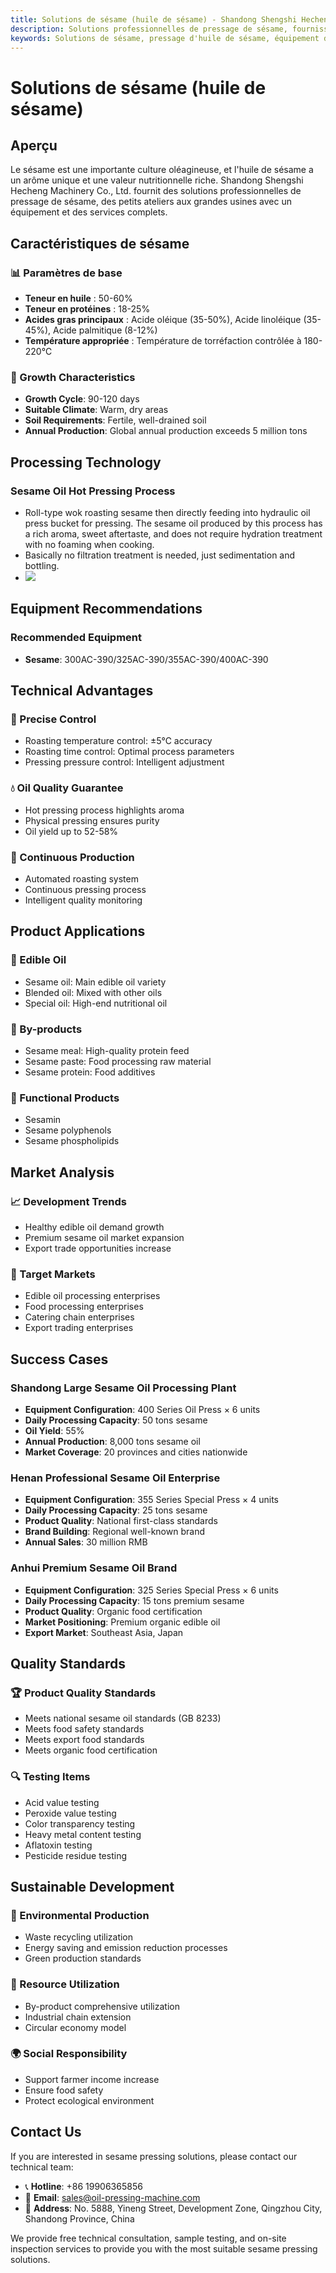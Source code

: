 ```yaml
---
title: Solutions de sésame (huile de sésame) - Shandong Shengshi Hecheng Machinery Co., Ltd.
description: Solutions professionnelles de pressage de sésame, fournissant des équipements et services techniques de transformation d'huile de sésame, teneur en huile 50-60%, utilisant le processus de pressage à chaud pour mettre en valeur l'arôme, des petits ateliers aux grandes usines avec un équipement et des services complets.
keywords: Solutions de sésame, pressage d'huile de sésame, équipement de transformation de sésame, ligne de production d'huile de sésame, processus de pressage à chaud de sésame, presse à huile de sésame, extraction d'huile de sésame, transformation de graines oléagineuses de sésame, équipement de pressage d'huile de sésame, équipement de production d'huile de sésame, usine de transformation d'huile de sésame
---
```


# Solutions de sésame (huile de sésame)

## Aperçu

Le sésame est une importante culture oléagineuse, et l'huile de sésame a un arôme unique et une valeur nutritionnelle riche. Shandong Shengshi Hecheng Machinery Co., Ltd. fournit des solutions professionnelles de pressage de sésame, des petits ateliers aux grandes usines avec un équipement et des services complets.

## Caractéristiques de sésame

### 📊 Paramètres de base
- **Teneur en huile** : 50-60%
- **Teneur en protéines** : 18-25%
- **Acides gras principaux** : Acide oléique (35-50%), Acide linoléique (35-45%), Acide palmitique (8-12%)
- **Température appropriée** : Température de torréfaction contrôlée à 180-220℃

### 🌱 Growth Characteristics
- **Growth Cycle**: 90-120 days
- **Suitable Climate**: Warm, dry areas
- **Soil Requirements**: Fertile, well-drained soil
- **Annual Production**: Global annual production exceeds 5 million tons

## Processing Technology

### Sesame Oil Hot Pressing Process
- Roll-type wok roasting sesame then directly feeding into hydraulic oil press bucket for pressing. The sesame oil produced by this process has a rich aroma, sweet aftertaste, and does not require hydration treatment with no foaming when cooking.
- Basically no filtration treatment is needed, just sedimentation and bottling.
- ![](/images/芝麻热榨工艺.png)

## Equipment Recommendations

### Recommended Equipment
- **Sesame**: 300AC-390/325AC-390/355AC-390/400AC-390

## Technical Advantages

### 🎯 Precise Control
- Roasting temperature control: ±5℃ accuracy
- Roasting time control: Optimal process parameters
- Pressing pressure control: Intelligent adjustment

### 💧 Oil Quality Guarantee
- Hot pressing process highlights aroma
- Physical pressing ensures purity
- Oil yield up to 52-58%

### 🔄 Continuous Production
- Automated roasting system
- Continuous pressing process
- Intelligent quality monitoring

## Product Applications

### 🍳 Edible Oil
- Sesame oil: Main edible oil variety
- Blended oil: Mixed with other oils
- Special oil: High-end nutritional oil

### 🥛 By-products
- Sesame meal: High-quality protein feed
- Sesame paste: Food processing raw material
- Sesame protein: Food additives

### 💊 Functional Products
- Sesamin
- Sesame polyphenols
- Sesame phospholipids

## Market Analysis

### 📈 Development Trends
- Healthy edible oil demand growth
- Premium sesame oil market expansion
- Export trade opportunities increase

### 🎯 Target Markets
- Edible oil processing enterprises
- Food processing enterprises
- Catering chain enterprises
- Export trading enterprises

## Success Cases

### Shandong Large Sesame Oil Processing Plant
- **Equipment Configuration**: 400 Series Oil Press × 6 units
- **Daily Processing Capacity**: 50 tons sesame
- **Oil Yield**: 55%
- **Annual Production**: 8,000 tons sesame oil
- **Market Coverage**: 20 provinces and cities nationwide

### Henan Professional Sesame Oil Enterprise
- **Equipment Configuration**: 355 Series Special Press × 4 units
- **Daily Processing Capacity**: 25 tons sesame
- **Product Quality**: National first-class standards
- **Brand Building**: Regional well-known brand
- **Annual Sales**: 30 million RMB

### Anhui Premium Sesame Oil Brand
- **Equipment Configuration**: 325 Series Special Press × 6 units
- **Daily Processing Capacity**: 15 tons premium sesame
- **Product Quality**: Organic food certification
- **Market Positioning**: Premium organic edible oil
- **Export Market**: Southeast Asia, Japan

## Quality Standards

### 🏆 Product Quality Standards
- Meets national sesame oil standards (GB 8233)
- Meets food safety standards
- Meets export food standards
- Meets organic food certification

### 🔍 Testing Items
- Acid value testing
- Peroxide value testing
- Color transparency testing
- Heavy metal content testing
- Aflatoxin testing
- Pesticide residue testing

## Sustainable Development

### 🌱 Environmental Production
- Waste recycling utilization
- Energy saving and emission reduction processes
- Green production standards

### 🔄 Resource Utilization
- By-product comprehensive utilization
- Industrial chain extension
- Circular economy model

### 🌍 Social Responsibility
- Support farmer income increase
- Ensure food safety
- Protect ecological environment

## Contact Us

If you are interested in sesame pressing solutions, please contact our technical team:

- 📞 **Hotline**: +86 19906365856
- 📧 **Email**: sales@oil-pressing-machine.com
- 📍 **Address**: No. 5888, Yineng Street, Development Zone, Qingzhou City, Shandong Province, China

We provide free technical consultation, sample testing, and on-site inspection services to provide you with the most suitable sesame pressing solutions.